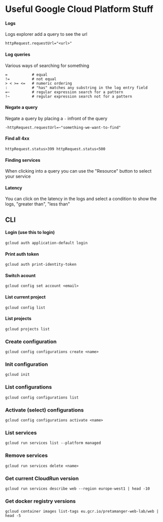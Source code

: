 # Useful Google Cloud Platform Stuff

#### Logs
Logs explorer add a query to see the url
```
httpRequest.requestUrl="<url>"
```

#### Log queries
Various ways of searching for something
```
=           # equal
!=          # not equal
> < >= <=   # numeric ordering
:           # "has" matches any substring in the log entry field
=~          # regular expression search for a pattern
!~          # regular expression search not for a pattern
```

#### Negate a query
Negate a query by placing a `-` infront of the query
```
-httpRequest.requestUrl=~"something-we-want-to-find"
```

#### Find all 4xx
```
httpRequest.status>399 httpRequest.status<500
```

#### Finding services
When clicking into a query you can use the "Resource" button to select your service

#### Latency
You can click on the latency in the logs and select a condition to show the logs, "greater than", "less than"



## CLI

#### Login (use this to login)
```
gcloud auth application-default login
```

#### Print auth token
```
gcloud auth print-identity-token
```

#### Switch acount
```
gcloud config set account <email>
```

#### List current project
```
gcloud config list
```

#### List projects
```
gcloud projects list
```

### Create configuration
```
gcloud config configurations create <name>
```

### Init configuration
```
gcloud init
```

### List configurations
```
gcloud config configurations list
```

### Activate (select) configurations
```
gcloud config configurations activate <name>
```

### List services
```
gcloud run services list --platform managed
```

### Remove services
```
gcloud run services delete <name>
```

### Get current CloudRun version
```
gcloud run services describe web --region europe-west1 | head -10
```

### Get docker registry versions
```
gcloud container images list-tags eu.gcr.io/pretamanger-web-lab/web | head -5
```

